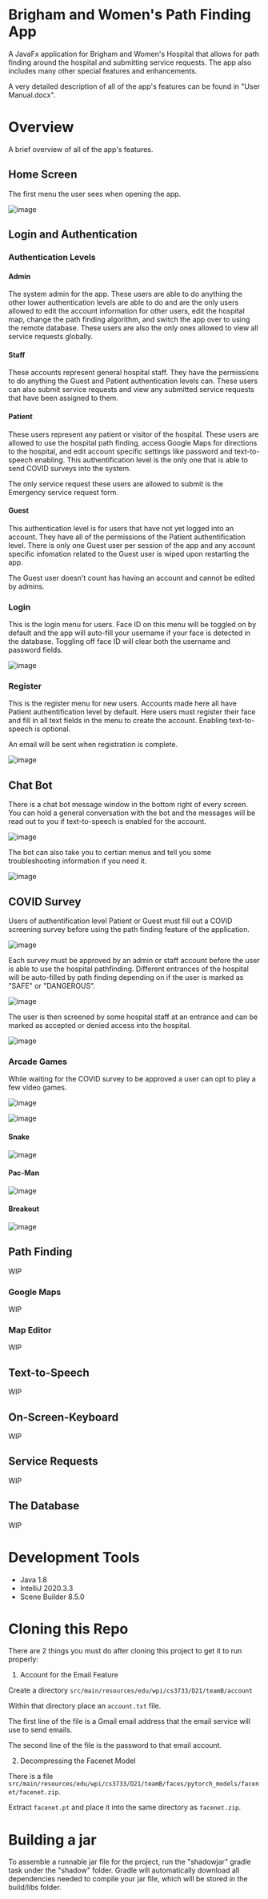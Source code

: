 # Brigham and Women's Path Finding App

A JavaFx application for Brigham and Women's Hospital that allows for path finding around the hospital and submitting service requests. The app also includes many other special features and enhancements.

A very detailed description of all of the app's features can be found in "User Manual.docx".

# Overview

A brief overview of all of the app's features.

## Home Screen

The first menu the user sees when opening the app.

![image](https://user-images.githubusercontent.com/32044950/120939104-4eb10800-c6e4-11eb-816a-b08a3e237c55.png)


## Login and Authentication

### Authentication Levels

#### Admin
The system admin for the app. These users are able to do anything the other lower authentication levels are able to do and are the only users allowed to edit the account information for other users, edit the hospital map, change the path finding algorithm, and switch the app over to using the remote database. These users are also the only ones allowed to view all service requests globally.

#### Staff
These accounts represent general hospital staff. They have the permissions to do anything the Guest and Patient authentication levels can. These users can also submit service requests and view any submitted service requests that have been assigned to them.

#### Patient
These users represent any patient or visitor of the hospital. These users are allowed to use the hospital path finding, access Google Maps for directions to the hospital, and edit account specific settings like password and text-to-speech enabling. This authentification level is the only one that is able to send COVID surveys into the system.

The only service request these users are allowed to submit is the Emergency service request form.

#### Guest
This authentication level is for users that have not yet logged into an account. They have all of the permissions of the Patient authentification level. There is only one Guest user per session of the app and any account specific infomation related to the Guest user is wiped upon restarting the app.

The Guest user doesn't count has having an account and cannot be edited by admins.

### Login

This is the login menu for users. Face ID on this menu will be toggled on by default and the app will auto-fill your username if your face is detected in the database. Toggling off face ID will clear both the username and password fields.

![image](https://user-images.githubusercontent.com/32044950/120939721-4efed280-c6e7-11eb-98d1-1a6b8532d441.png)

### Register

This is the register menu for new users. Accounts made here all have Patient authentification level by default. Here users must register their face and fill in all text fields in the menu to create the account. Enabling text-to-speech is optional.

An email will be sent when registration is complete.

![image](https://user-images.githubusercontent.com/32044950/120939713-40b0b680-c6e7-11eb-9d4e-e4728cce6980.png)

## Chat Bot

There is a chat bot message window in the bottom right of every screen. You can hold a general conversation with the bot and the messages will be read out to you if text-to-speech is enabled for the account.

![image](https://user-images.githubusercontent.com/32044950/120940465-6f309080-c6eb-11eb-83c5-2f60d07c71e8.png)

The bot can also take you to certian menus and tell you some troubleshooting information if you need it.

![image](https://user-images.githubusercontent.com/32044950/120940522-af900e80-c6eb-11eb-825f-e7d3b511908d.png)

## COVID Survey

Users of authentification level Patient or Guest must fill out a COVID screening survey before using the path finding feature of the application. 

![image](https://user-images.githubusercontent.com/32044950/120940615-29c09300-c6ec-11eb-99d4-eb2fe59508c5.png)

Each survey must be approved by an admin or staff account before the user is able to use the hospital pathfinding. Different entrances of the hospital will be auto-filled by path finding depending on if the user is marked as "SAFE" or "DANGEROUS".

![image](https://user-images.githubusercontent.com/32044950/120940784-f8949280-c6ec-11eb-8168-c31646de2706.png)

The user is then screened by some hospital staff at an entrance and can be marked as accepted or denied access into the hospital.

![image](https://user-images.githubusercontent.com/32044950/120940869-6a6cdc00-c6ed-11eb-96f4-2a6fde8a3636.png)

### Arcade Games

While waiting for the COVID survey to be approved a user can opt to play a few video games.

![image](https://user-images.githubusercontent.com/32044950/120940961-039bf280-c6ee-11eb-823c-c31f0f6989de.png)

![image](https://user-images.githubusercontent.com/32044950/120940925-c9caec00-c6ed-11eb-8e00-002f381f91a2.png)

#### Snake

![image](https://user-images.githubusercontent.com/32044950/120941054-8cb32980-c6ee-11eb-87bc-ca7b8c81a4ea.png)

#### Pac-Man

![image](https://user-images.githubusercontent.com/32044950/120941010-655c5c80-c6ee-11eb-9098-06c026e0cd38.png)

#### Breakout

![image](https://user-images.githubusercontent.com/32044950/120941017-70af8800-c6ee-11eb-8607-a817d9e718f8.png)

## Path Finding

WIP

### Google Maps

WIP

### Map Editor

WIP

## Text-to-Speech

WIP

## On-Screen-Keyboard

WIP

## Service Requests

WIP

## The Database

WIP

# Development Tools
- Java 1.8
- IntelliJ 2020.3.3
- Scene Builder 8.5.0

# Cloning this Repo

There are 2 things you must do after cloning this project to get it to run properly:

1. Account for the Email Feature

Create a directory `src/main/resources/edu/wpi/cs3733/D21/teamB/account`

Within that directory place an `account.txt` file.

The first line of the file is a Gmail email address that the email service will use to send emails.

The second line of the file is the password to that email account.

2. Decompressing the Facenet Model

There is a file `src/main/resources/edu/wpi/cs3733/D21/teamB/faces/pytorch_models/facenet/facenet.zip`.

Extract `facenet.pt` and place it into the same directory as `facenet.zip`.

# Building a jar
To assemble a runnable jar file for the project, run the "shadowjar" gradle task under the "shadow" folder. Gradle will automatically download all dependencies needed to compile your jar file, which will be stored in the build/libs folder.
